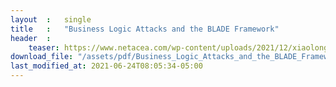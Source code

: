 ```yaml
---
layout  :   single
title   :   "Business Logic Attacks and the BLADE Framework"
header  :
    teaser: https://www.netacea.com/wp-content/uploads/2021/12/xiaolong-wong-pdx1LH_TMJM-unsplash-410x205.jpg
download_file: "/assets/pdf/Business_Logic_Attacks_and_the_BLADE_Framework_report.pdf"
last_modified_at: 2021-06-24T08:05:34-05:00
---
```

